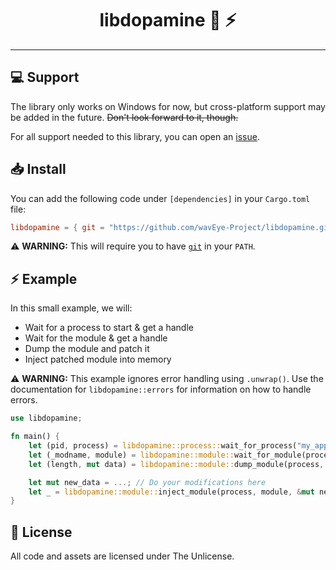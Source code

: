<div align=center>
    <h1>libdopamine &#127769; &#9889;</h1>
</div>

-----

## :computer: Support
The library only works on Windows for now, but cross-platform support may be added in the future. ~~Don't look forward to it, though.~~

For all support needed to this library, you can open an [issue](https://github.com/wavEye-Project/libdopamine/issues/).

## :inbox_tray: Install
You can add the following code under `[dependencies]` in your `Cargo.toml` file:
```toml
libdopamine = { git = "https://github.com/wavEye-Project/libdopamine.git" }
```
:warning: **WARNING:** This will require you to have [`git`](https://git-scm.com/downloads) in your `PATH`.

## :zap: Example
In this small example, we will:
- Wait for a process to start & get a handle
- Wait for the module & get a handle
- Dump the module and patch it
- Inject patched module into memory

:warning: **WARNING:** This example ignores error handling using `.unwrap()`. Use the documentation for `libdopamine::errors` for information on how to handle errors.

```rust
use libdopamine;

fn main() {
    let (pid, process) = libdopamine::process::wait_for_process("my_app.exe").unwrap();
    let (_modname, module) = libdopamine::module::wait_for_module(process, "super_secret_stuff.dll").unwrap();
    let (length, mut data) = libdopamine::module::dump_module(process, module).unwrap();

    let mut new_data = ...; // Do your modifications here
    let _ = libdopamine::module::inject_module(process, module, &mut new_data, False);
}
```

## :page_with_curl: License
All code and assets are licensed under The Unlicense.
